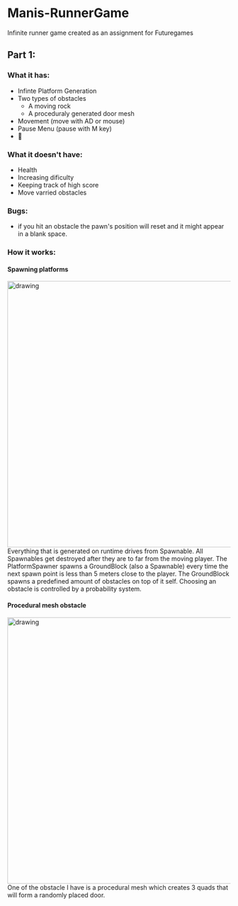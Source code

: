 # Manis-RunnerGame
 Infinite runner game created as an assignment for Futuregames

## Part 1:

### What it has:
- Infinte Platform Generation
- Two types of obstacles
  - A moving rock
  - A proceduraly generated door mesh
- Movement (move with AD or mouse)
- Pause Menu (pause with M key)
- 🌻

### What it doesn't have:
- Health
- Increasing dificulty
- Keeping track of high score
- Move varried obstacles


### Bugs:
- if you hit an obstacle the pawn's position will reset and it might appear in a blank space.

### How it works:
#### Spawning platforms
<img src="https://user-images.githubusercontent.com/57400375/233607813-d4cae418-cd44-48c4-ac5b-b8f292a82a63.jpg" alt="drawing" width="600"/>
Everything that is generated on runtime drives from Spawnable. All Spawnables get destroyed after they are to far from the moving player.
The PlatformSpawner spawns a GroundBlock (also a Spawnable) every time the next spawn point is less than 5 meters close to the player.
The GroundBlock spawns a predefined amount of obstacles on top of it self. Choosing an obstacle is controlled by a probability system.

#### Procedural mesh obstacle
<img src="https://user-images.githubusercontent.com/57400375/233956819-25687f43-464f-47c0-856d-6c2aa569c4f9.jpg" alt="drawing" width="600"/>
One of the obstacle I have is a procedural mesh which creates 3 quads that will form a randomly placed door.
